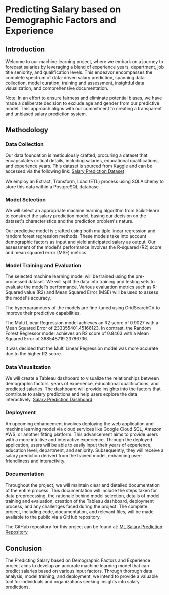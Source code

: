 # Predicting Salary based on Demographic Factors and Experience

## Introduction

Welcome to our machine learning project, where we embark on a journey to forecast salaries by leveraging a blend of experience years, department, job title seniority, and qualification levels. This endeavor encompasses the complete spectrum of data-driven salary prediction, spanning data collection, model curation, training and assessment, insightful data visualization, and comprehensive documentation.

Note:  In an effort to ensure fairness and eliminate potential biases, we have made a deliberate decision to exclude age and gender from our predictive model. This approach aligns with our commitment to creating a transparent and unbiased salary prediction system.

## Methodology

### Data Collection

Our data foundation is meticulously crafted, procuring a dataset that encapsulates critical details, including salaries, educational qualifications, and experience years. This dataset is sourced from Kaggle and can be accessed via the following link:
[Salary Prediction Dataset](https://www.kaggle.com/datasets/rkiattisak/salaly-prediction-for-beginer?resource=download)

We employ an Extract, Transform, Load (ETL) process using SQLAlchemy to store this data within a PostgreSQL database

### Model Selection

We will select an appropriate machine learning algorithm from Scikit-learn to construct the salary prediction model, basing our decision on the dataset's characteristics and the prediction problem's nature.

Our predictive model is crafted using both multiple linear regression and random forest regression methods. These models take into account demographic factors as input and yield anticipated salary as output. Our assessment of the model's performance involves the R-squared (R2) score and mean squared error (MSE) metrics.

### Model Training and Evaluation

The selected machine learning model will be trained using the pre-processed dataset. We will split the data into training and testing sets to evaluate the model's performance. Various evaluation metrics such as R-Squared value (R2) and Mean Squared Error (MSE) will be used to assess the model's accuracy.

The hyperparameters of the models are fine-tuned using GridSearchCV to improve their predictive capabilities.

The Multi Linear Regression model achieves an R2 score of 0.9027 with a Mean Squared Error of 233355401.45166123. In contrast, the Random Forest Regressor model achieves an R2 score of 0.8463 with a Mean Squared Error of 368548719.23786736.

It was decided that the Multi Linear Regression model was more accurate due to the higher R2 score.

### Data Visualization

We will create a Tableau dashboard to visualize the relationships between demographic factors, years of experience, educational qualifications, and predicted salaries. The dashboard will provide insights into the factors that contribute to salary predictions and help users explore the data interactively. [Salary Prediction Dashboard](https://public.tableau.com/app/profile/basudeb.ghosh/viz/Project4_update/Story1)

### Deployment

An upcoming enhancement involves deploying the web application and machine learning model via cloud services like Google Cloud SQL, Amazon AWS, or another fitting platform. This advancement aims to provide users with a more intuitive and interactive experience. Through the deployed application, users will be able to easily input their years of experience, education level, department, and seniority. Subsequently, they will receive a salary prediction derived from the trained model, enhancing user-friendliness and interactivity.

### Documentation

Throughout the project, we will maintain clear and detailed documentation of the entire process. This documentation will include the steps taken for data preprocessing, the rationale behind model selection, details of model training and evaluation, creation of the Tableau dashboard, deployment process, and any challenges faced during the project. The complete project, including code, documentation, and relevant files, will be made available to the public via a GitHub repository.

The GitHub repository for this project can be found at:
[ML Salary Prediction Repository](https://github.com/sandhalie/ML_salary_prediction)

## Conclusion

The Predicting Salary based on Demographic Factors and Experience project aims to develop an accurate machine learning model that can predict salaries based on various input factors. Through thorough data analysis, model training, and deployment, we intend to provide a valuable tool for individuals and organizations seeking insights into salary predictions.
